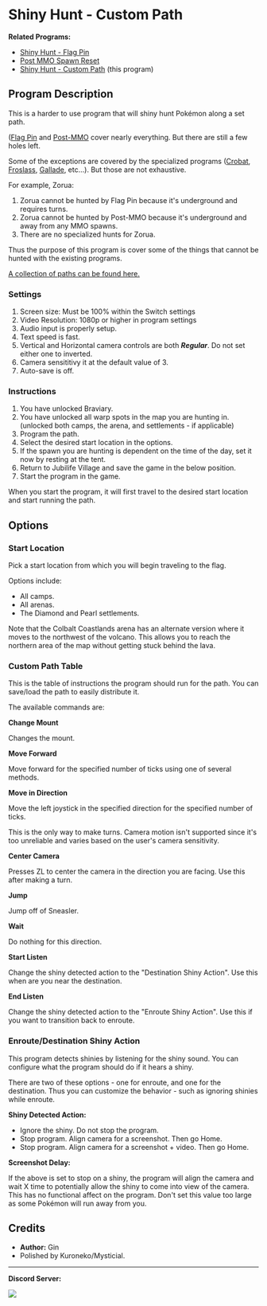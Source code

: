 # Shiny Hunt - Custom Path

**Related Programs:**
- [Shiny Hunt - Flag Pin](ShinyHunt-FlagPin.md)
- [Post MMO Spawn Reset](PostMMOSpawnReset.md)
- [Shiny Hunt - Custom Path](ShinyHunt-CustomPath.md) (this program)

## Program Description

This is a harder to use program that will shiny hunt Pokémon along a set path.

([Flag Pin](ShinyHunt-FlagPin.md) and [Post-MMO](PostMMOSpawnReset.md) cover nearly everything. But there are still a few holes left.

Some of the exceptions are covered by the specialized programs ([Crobat](AlphaCrobatHunter.md), [Froslass](AlphaFroslassHunter.md), [Gallade](AlphaGalladeHunter.md), etc...). But those are not exhaustive.

For example, Zorua:
1. Zorua cannot be hunted by Flag Pin because it's underground and requires turns.
2. Zorua cannot be hunted by Post-MMO because it's underground and away from any MMO spawns.
3. There are no specialized hunts for Zorua.

Thus the purpose of this program is cover some of the things that cannot be hunted with the existing programs.

[A collection of paths can be found here.](CustomPaths/)


### Settings

1. Screen size: Must be 100% within the Switch settings
2. Video Resolution: 1080p or higher in program settings
3. Audio input is properly setup.
4. Text speed is fast.
5. Vertical and Horizontal camera controls are both ***Regular***. Do not set either one to inverted.
6. Camera sensititivy it at the default value of 3.
7. Auto-save is off.


### Instructions

1. You have unlocked Braviary.
2. You have unlocked all warp spots in the map you are hunting in. (unlocked both camps, the arena, and settlements - if applicable)
3. Program the path.
4. Select the desired start location in the options.
5. If the spawn you are hunting is dependent on the time of the day, set it now by resting at the tent.
6. Return to Jubilife Village and save the game in the below position.
7. Start the program in the game.

When you start the program, it will first travel to the desired start location and start running the path.



## Options


### Start Location

Pick a start location from which you will begin traveling to the flag.

Options include:
- All camps.
- All arenas.
- The Diamond and Pearl settlements.

Note that the Colbalt Coastlands arena has an alternate version where it moves to the northwest of the volcano. This allows you to reach the northern area of the map without getting stuck behind the lava.


### Custom Path Table

This is the table of instructions the program should run for the path. You can save/load the path to easily distribute it.

The available commands are:

**Change Mount**

Changes the mount.

**Move Forward**

Move forward for the specified number of ticks using one of several methods.

**Move in Direction**

Move the left joystick in the specified direction for the specified number of ticks.

This is the only way to make turns. Camera motion isn't supported since it's too unreliable and varies based on the user's camera sensitivity.

**Center Camera**

Presses ZL to center the camera in the direction you are facing. Use this after making a turn.

**Jump**

Jump off of Sneasler.

**Wait**

Do nothing for this direction.

**Start Listen**

Change the shiny detected action to the "Destination Shiny Action". Use this when are you near the destination.

**End Listen**

Change the shiny detected action to the "Enroute Shiny Action". Use this if you want to transition back to enroute.




### Enroute/Destination Shiny Action

This program detects shinies by listening for the shiny sound. You can configure what the program should do if it hears a shiny.

There are two of these options - one for enroute, and one for the destination. Thus you can customize the behavior - such as ignoring shinies while enroute.

**Shiny Detected Action:**
- Ignore the shiny. Do not stop the program.
- Stop program. Align camera for a screenshot. Then go Home.
- Stop program. Align camera for a screenshot + video. Then go Home.

**Screenshot Delay:**

If the above is set to stop on a shiny, the program will align the camera and wait X time to potentially allow the shiny to come into view of the camera.
This has no functional affect on the program. Don't set this value too large as some Pokémon will run away from you.


## Credits

- **Author:** Gin
- Polished by Kuroneko/Mysticial.



<hr>

**Discord Server:** 

[<img src="https://canary.discordapp.com/api/guilds/695809740428673034/widget.png?style=banner2">](https://discord.gg/cQ4gWxN)

